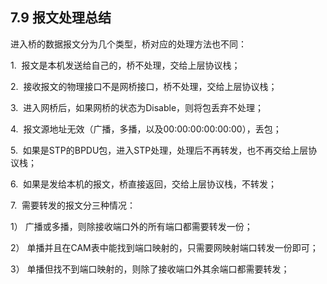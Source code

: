 ## 7.9 报文处理总结

进入桥的数据报文分为几个类型，桥对应的处理方法也不同：

1.  报文是本机发送给自己的，桥不处理，交给上层协议栈；

2.  接收报文的物理接口不是网桥接口，桥不处理，交给上层协议栈；

3.  进入网桥后，如果网桥的状态为Disable，则将包丢弃不处理；

4.  报文源地址无效（广播，多播，以及00:00:00:00:00:00），丢包；

5.  如果是STP的BPDU包，进入STP处理，处理后不再转发，也不再交给上层协议栈；

6.  如果是发给本机的报文，桥直接返回，交给上层协议栈，不转发；

7.  需要转发的报文分三种情况：

1） 广播或多播，则除接收端口外的所有端口都需要转发一份；

2） 单播并且在CAM表中能找到端口映射的，只需要网映射端口转发一份即可；

3） 单播但找不到端口映射的，则除了接收端口外其余端口都需要转发；

